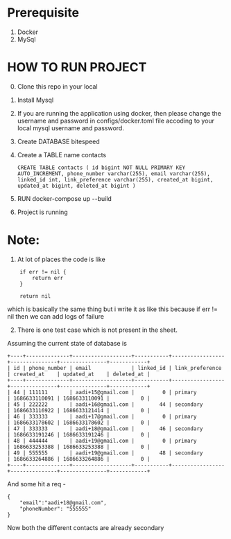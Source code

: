 # Prerequisite
1. Docker
2. MySql

# HOW TO RUN PROJECT
0. Clone this repo in your local
1. Install Mysql
2. If you are running the application using docker, then please change the username and password in configs/docker.toml file accoding to your   local mysql username and password.
3. Create DATABASE bitespeed
4. Create a TABLE name contacts

   ```
   CREATE TABLE contacts ( id bigint NOT NULL PRIMARY KEY AUTO_INCREMENT, phone_number varchar(255), email varchar(255), linked_id int, link_preference varchar(255), created_at bigint, updated_at bigint, deleted_at bigint )
   ```
4. RUN docker-compose up --build
5. Project is running



# Note:

1. At lot of places the code is like

```
    if err != nil {
        return err
    }

    return nil
```

which is basically the same thing but i write it as like this because if err != nil then we can add logs of failure

2. There is one test case which is not present in the sheet.

Assuming the current state of database is 

```
+----+--------------+-------------------+-----------+-----------------+---------------+---------------+------------+
| id | phone_number | email             | linked_id | link_preference | created_at    | updated_at    | deleted_at |
+----+--------------+-------------------+-----------+-----------------+---------------+---------------+------------+
| 44 | 111111       | aadi+15@gmail.com |         0 | primary         | 1686633110091 | 1686633110091 |          0 |
| 45 | 222222       | aadi+16@gmail.com |        44 | secondary       | 1686633116922 | 1686633121414 |          0 |
| 46 | 333333       | aadi+17@gmail.com |         0 | primary         | 1686633178602 | 1686633178602 |          0 |
| 47 | 333333       | aadi+18@gmail.com |        46 | secondary       | 1686633191246 | 1686633191246 |          0 |
| 48 | 444444       | aadi+19@gmail.com |         0 | primary         | 1686633253388 | 1686633253388 |          0 |
| 49 | 555555       | aadi+19@gmail.com |        48 | secondary       | 1686633264886 | 1686633264886 |          0 |
+----+--------------+-------------------+-----------+-----------------+---------------+---------------+------------+
```

And some hit a req - 

```
{
    "email":"aadi+18@gmail.com",
    "phoneNumber": "555555"
}
```

Now both the different contacts are already secondary
